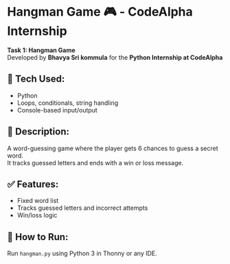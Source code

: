 # Hangman Game 🎮 - CodeAlpha Internship

**Task 1: Hangman Game**  
Developed by **Bhavya Sri kommula** for the **Python Internship at CodeAlpha**

## 🔧 Tech Used:
- Python
- Loops, conditionals, string handling
- Console-based input/output

## 📌 Description:
A word-guessing game where the player gets 6 chances to guess a secret word.  
It tracks guessed letters and ends with a win or loss message.

## ✅ Features:
- Fixed word list
- Tracks guessed letters and incorrect attempts
- Win/loss logic

## 🚀 How to Run:
Run `hangman.py` using Python 3 in Thonny or any IDE.
